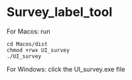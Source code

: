 # Survey_label_tool

For Macos:
run
```
cd Macos/dist
chmod +rwx UI_survey
./UI_survey
```

For Windows:
click the UI_survey.exe file
